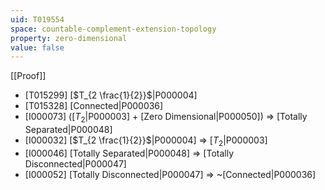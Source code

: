 ```yaml
---
uid: T019554
space: countable-complement-extension-topology
property: zero-dimensional
value: false
---
```

[[Proof]]

* [T015299] [$T_{2 \frac{1}{2}}$|P000004]
* [T015328] [Connected|P000036]
* [I000073] ([$T_2$|P000003] + [Zero Dimensional|P000050]) => [Totally Separated|P000048]
* [I000032] [$T_{2 \frac{1}{2}}$|P000004] => [$T_2$|P000003]
* [I000046] [Totally Separated|P000048] => [Totally Disconnected|P000047]
* [I000052] [Totally Disconnected|P000047] => ~[Connected|P000036]

